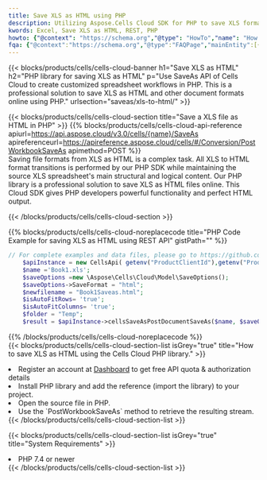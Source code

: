 ```yaml
---
title: Save XLS as HTML using PHP 
description: Utilizing Aspose.Cells Cloud SDK for PHP to save XLS format file as HTML format file. 
kwords: Excel, Save XLS as HTML, REST, PHP
howto: {"@context": "https://schema.org","@type": "HowTo","name": "How to save XLS as HTML using the Cells Cloud PHP library.","description": "How to save XLS as HTML using the Cells Cloud PHP library.","image": {"@type": "ImageObject"},"url": "/php/saveas/xls-to-html/","step": [{ "@type": "HowToStep","name": "How to save XLS as HTML using the Cells Cloud PHP library. step 1", "image": {"@type": "ImageObject",},"url": "/php/saveas/xls-to-html/","text": "Register an account at <a href='https://dashboard.aspose.cloud/'>Dashboard</a> to get free API quota & authorization details",},{ "@type": "HowToStep","name": "How to save XLS as HTML using the Cells Cloud PHP library. step 1", "image": {"@type": "ImageObject",},"url": "/php/saveas/xls-to-html/","text": "Install PHP library and add the reference (import the library) to your project.",},{ "@type": "HowToStep","name": "How to save XLS as HTML using the Cells Cloud PHP library. step 1", "image": {"@type": "ImageObject",},"url": "/php/saveas/xls-to-html/","text": "Open the source file in PHP.",},{ "@type": "HowToStep","name": "How to save XLS as HTML using the Cells Cloud PHP library. step 1", "image": {"@type": "ImageObject",},"url": "/php/saveas/xls-to-html/","text": "Use the `PostWorkbookSaveAs` method to retrieve the resulting stream.",}, ],"supply": {"@type": "HowToSupply","name": "document"},"tool": [{"@type": "HowToTool","name": "phpstorm, Visual Studio Code, Eclipse"},{"@type": "HowToTool","name": "Aspose Cells"}],"totalTime": "PT6M"}
fqa: {"@context":"https://schema.org","@type":"FAQPage","mainEntity":[{"@type":"Question","name":"Why save file as other formats file in C# using REST API?","acceptedAnswer":{"@type":"Answer","text":"Documents are encoded in many ways, and some files may be incompatible with the software you use. To open and read such files, just save them as appropriate file formats.<br/><ol><li>Install .NET SDK and add the reference (import the library) to your project.</li><li>Open the source file in C# using REST API.</li><li>Call the PostWorkbookSaveAsRequest() method, passing an output filename with required extension.</li><li>Get the result of save as a separate file.</li></ol>"}},{"@type":"Question","name":"What file formats can I save as with your C# library?","acceptedAnswer":{"@type":"Answer","text":"We support a variety of file formats for conversion using .NET library, including XLSX, Excel, xls , PDF, CSV, HTML, Markdown, XML, PNG, JPG, TIFF, Json, TXT and many more."}},{"@type":"Question","name":"What is the maximum allowed file size for conversion using this .NET library?","acceptedAnswer":{"@type":"Answer","text":"There are no file size limits for format conversions using .NET library."}}]}
---
```



{{< blocks/products/cells/cells-cloud-banner h1="Save XLS as HTML" h2="PHP library for saving XLS as HTML" p="Use SaveAs API of Cells Cloud to create customized spreadsheet workflows in PHP. This is a professional solution to save XLS as HTML and other document formats online using PHP." urlsection="saveas/xls-to-html/" >}}

{{< blocks/products/cells/cells-cloud-section  title="Save a XLS file as HTML in PHP" >}}
{{% blocks/products/cells/cells-cloud-api-reference  apiurl=https://api.aspose.cloud/v3.0/cells/{name}/SaveAs  apireferenceurl=https://apireference.aspose.cloud/cells/#/Conversion/PostWorkbookSaveAs  apimethod=POST %}}
<br/>
Saving file formats from XLS as HTML is a complex task. All XLS to HTML format transitions is performed by our PHP SDK while maintaining the source XLS spreadsheet's main structural and logical content. Our PHP library is a professional solution to save XLS as HTML files online. This Cloud SDK gives PHP developers powerful functionality and perfect HTML output.

{{< /blocks/products/cells/cells-cloud-section >}}

{{% blocks/products/cells/cells-cloud-noreplacecode title="PHP Code Example for saving XLS as HTML using REST API" gistPath="" %}}
  
```php
// For complete examples and data files, please go to https://github.com/aspose-cells-cloud/aspose-cells-cloud-php/
    $apiInstance = new CellsApi( getenv("ProductClientId"),getenv("ProductClientSecret") );
    $name ='Book1.xls';
    $saveOptions =new \Aspose\Cells\Cloud\Model\SaveOptions();
    $saveOptions->SaveFormat = "html";
    $newfilename = "Book1Saveas.html";
    $isAutoFitRows= 'true';
    $isAutoFitColumns= 'true';
    $folder = "Temp";
    $result = $apiInstance->cellsSaveAsPostDocumentSaveAs($name, $saveOptions, $newfilename,$isAutoFitRows, $isAutoFitColumns, $folder);
```
  
{{% /blocks/products/cells/cells-cloud-noreplacecode  %}}
<br/>
{{< blocks/products/cells/cells-cloud-section-list isGrey="true"  title="How to save XLS as HTML using the Cells Cloud PHP library." >}}
<li>Register an account at <a href="https://dashboard.aspose.cloud/">Dashboard</a> to get free API quota & authorization details</li>
<li>Install PHP library and add the reference (import the library) to your project.</li>
<li>Open the source file in PHP.</li>
<li>Use the `PostWorkbookSaveAs` method to retrieve the resulting stream.</li>
{{< /blocks/products/cells/cells-cloud-section-list >}}

{{< blocks/products/cells/cells-cloud-section-list isGrey="true"  title="System Requirements" >}}
<li>PHP 7.4 or newer</li>
{{< /blocks/products/cells/cells-cloud-section-list >}}
